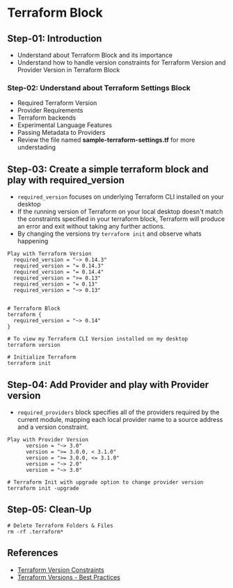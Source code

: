 # Terraform Block 

## Step-01: Introduction
- Understand about Terraform Block and its importance
- Understand how to handle version constraints for Terraform Version and Provider Version in Terraform Block

### Step-02: Understand about Terraform Settings Block
- Required Terraform Version
- Provider Requirements
- Terraform backends
- Experimental Language Features
- Passing Metadata to Providers
- Review the file named **sample-terraform-settings.tf** for more understading

## Step-03: Create a simple terraform block and play with required_version
- `required_version` focuses on underlying Terraform CLI installed on your desktop
- If the running version of Terraform on your local desktop doesn't match the constraints specified in your terraform block, Terraform will produce an error and exit without taking any further actions.
- By changing the versions try `terraform init` and observe whats happening
```
Play with Terraform Version
  required_version = "~> 0.14.3" 
  required_version = "= 0.14.3"    
  required_version = "= 0.14.4"  
  required_version = ">= 0.13"   
  required_version = "= 0.13"    
  required_version = "~> 0.13"   
 

# Terraform Block
terraform {
  required_version = "~> 0.14"
}

# To view my Terraform CLI Version installed on my desktop
terraform version

# Initialize Terraform
terraform init
```
## Step-04: Add Provider and play with Provider version
- `required_providers` block specifies all of the providers required by the current module, mapping each local provider name to a source address and a version constraint.

```
Play with Provider Version
      version = "~> 3.0"            
      version = ">= 3.0.0, < 3.1.0"
      version = ">= 3.0.0, <= 3.1.0"
      version = "~> 2.0"
      version = "~> 3.0"   
```

```
# Terraform Init with upgrade option to change provider version
terraform init -upgrade
```


## Step-05: Clean-Up
```
# Delete Terraform Folders & Files
rm -rf .terraform*
```

## References
- [Terraform Version Constraints](https://www.terraform.io/docs/configuration/version-constraints.html)
- [Terraform Versions - Best Practices](https://www.terraform.io/docs/configuration/version-constraints.html#best-practices)

